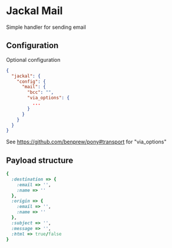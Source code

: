 # Jackal Mail

Simple handler for sending email

## Configuration
Optional configuration

```json
{
  "jackal": {
    "config": {
      "mail": {
        "bcc": "",
        "via_options": {
          ...
        }
      }
    }
  }
}
```
See https://github.com/benprew/pony#transport for "via_options"

## Payload structure

```ruby
{
  :destination => {
    :email => '',
    :name => ''
  },
  :origin => {
    :email => '',
    :name => ''
  },
  :subject => '',
  :message => '',
  :html => true/false
}
```
